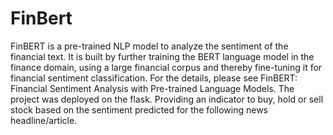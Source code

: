 # FinBert
FinBERT is a pre-trained NLP model to analyze the sentiment of the financial text. It is built by further training the BERT language model in the finance domain, using a large financial corpus and thereby fine-tuning it for financial sentiment classification. For the details, please see FinBERT: Financial Sentiment Analysis with Pre-trained Language Models.  The project was deployed on the flask. Providing an indicator to buy, hold or sell stock based on the sentiment predicted for the following news headline/article.
